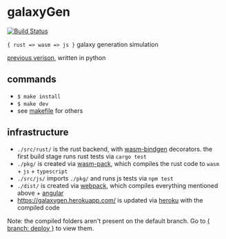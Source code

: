 # galaxyGen

[![Build Status](https://travis-ci.com/lynncyrin/galaxy-gen.svg?branch=main)](https://travis-ci.com/lynncyrin/galaxy-gen)

`{ rust => wasm => js }` galaxy generation simulation

[previous verison](https://github.com/lynncyrin/galaxySim), written in python

## commands

- `$ make install`
- `$ make dev`
- see [makefile](makefile) for others

## infrastructure

- `./src/rust/` is the rust backend, with [wasm-bindgen](https://github.com/rustwasm/wasm-bindgen) decorators. the first build stage runs rust tests via `cargo test`
- `./pkg/` is created via [wasm-pack](https://github.com/ashleygwilliams/wasm-pack), which compiles the rust code to `wasm` + `js` + `typescript`
- `./src/js/` imports `./pkg/` and runs js tests via `npm test`
- `./dist/` is created via [webpack](https://webpack.js.org/), which compiles everything mentioned above + [angular](http://angular.io/)
- https://galaxygen.herokuapp.com/ is updated via [heroku](https://www.heroku.com/) with the compiled code

Note: the compiled folders aren't present on the default branch. Go to [{ branch: deploy }](https://github.com/lynncyrin/galaxy-gen/tree/deploy) to view them.
